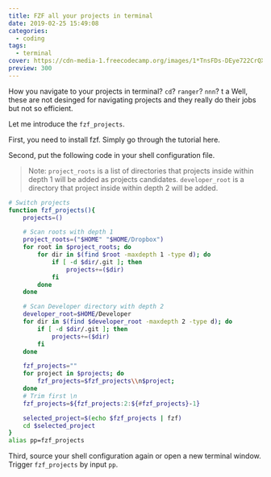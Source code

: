 ```yaml
---
title: FZF all your projects in terminal
date: 2019-02-25 15:49:08
categories:
  - coding
tags:
  - terminal
cover: https://cdn-media-1.freecodecamp.org/images/1*TnsFDs-DEye722CrQXjv8w.png
preview: 300
---
```


How you navigate to your projects in terminal? `cd`? `ranger`? `nnn`? t a Well, these are not
desinged for navigating projects and they really do their jobs but not so efficient.

Let me introduce the `fzf_projects`.

First, you need to install fzf. Simply go through the tutorial here.

Second, put the following code in your shell configuration file.

> Note: `project_roots` is a list of directories that projects inside within depth 1 will be added
> as projects candidates. `developer_root` is a directory that project inside within depth 2 will be
> added.

<!--more-->

```sh
# Switch projects
function fzf_projects(){
    projects=()

    # Scan roots with depth 1
    project_roots=("$HOME" "$HOME/Dropbox")
    for root in $project_roots; do
        for dir in $(find $root -maxdepth 1 -type d); do
            if [ -d $dir/.git ]; then
                projects+=($dir)
            fi
        done
    done

    # Scan Developer directory with depth 2
    developer_root=$HOME/Developer
    for dir in $(find $developer_root -maxdepth 2 -type d); do
        if [ -d $dir/.git ]; then
            projects+=($dir)
        fi
    done

    fzf_projects=""
    for project in $projects; do
        fzf_projects=$fzf_projects\\n$project;
    done
    # Trim first \n
    fzf_projects=${fzf_projects:2:${#fzf_projects}-1}

    selected_project=$(echo $fzf_projects | fzf)
    cd $selected_project
}
alias pp=fzf_projects

```

Third, source your shell configuration again or open a new terminal window. Trigger `fzf_projects`
by input `pp`.

